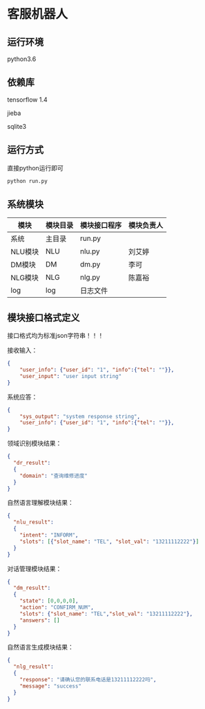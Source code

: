 # 客服机器人

## 运行环境

python3.6

## 依赖库

tensorflow 1.4

jieba

sqlite3

## 运行方式

直接python运行即可

```bash
python run.py
```

##  系统模块

| 模块    | 模块目录 | 模块接口程序 | 模块负责人 |
| ------- | -------- | ------------ | ---------- |
| 系统    | 主目录   | run.py       |     |
| NLU模块 | NLU      | nlu.py       | 刘艾婷     |
| DM模块  | DM       | dm.py        | 李可       |
| NLG模块 | NLG      | nlg.py       | 陈嘉裕     |
| log     | log      | 日志文件     |            |

## 模块接口格式定义

接口格式均为标准json字符串！！！

接收输入：

```json
{
    "user_info": {"user_id": "1", "info":{"tel": ""}}, 
    "user_input": "user input string"
}
```

系统应答：

```json
{
    "sys_output": "system response string",
    "user_info": {"user_id": "1", "info":{"tel": ""}}, 
}
```

领域识别模块结果：

```json
{
  "dr_result":
  {
    "domain": "查询维修进度"
  }
}
```

自然语言理解模块结果：

```json
{
  "nlu_result":
  {
    "intent": "INFORM",
    "slots": [{"slot_name": "TEL", "slot_val": "13211112222"}]
  }
}
```

对话管理模块结果：

```json
{
  "dm_result":
  {
    "state": [0,0,0,0],
    "action": "CONFIRM_NUM",
    "slots": {"slot_name": "TEL","slot_val": "13211112222"},
    "answers": []
  }
}
```

自然语言生成模块结果：

```json
{
  "nlg_result":
  {
    "response": "请确认您的联系电话是13211112222吗",
    "message": "success"
  }
}
```